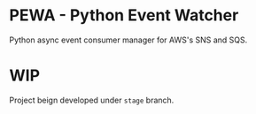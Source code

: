 # PEWA - Python Event Watcher

Python async event consumer manager for AWS's SNS and SQS.

# WIP

Project beign developed under `stage` branch.
